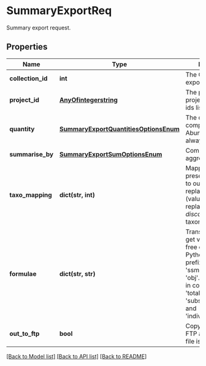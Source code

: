 # SummaryExportReq

Summary export request.
## Properties
Name | Type | Description | Notes
------------ | ------------- | ------------- | -------------
**collection_id** | **int** | The Collection to export if requested. | [optional] 
**project_id** | [**AnyOfintegerstring**](AnyOfintegerstring.md) | The project(int) or projects (str, project ids list) to export. | 
**quantity** | [**SummaryExportQuantitiesOptionsEnum**](SummaryExportQuantitiesOptionsEnum.md) | The quantity to compute. Abundance is always possible. | [optional] 
**summarise_by** | [**SummaryExportSumOptionsEnum**](SummaryExportSumOptionsEnum.md) | Computations aggregation level. | [optional] 
**taxo_mapping** | **dict(str, int)** | Mapping from present taxon (key) to output replacement one (value). Use a 0 replacement to _discard_ the present taxon. | [optional] 
**formulae** | **dict(str, str)** | Transitory: How to get values from DB free columns. Python syntax, prefixes are &#39;sam&#39;, &#39;ssm&#39; and &#39;obj&#39;.Variables used in computations are &#39;total_water_volume&#39;, &#39;subsample_coef&#39; and &#39;individual_volume&#39; | [optional] 
**out_to_ftp** | **bool** | Copy result file to FTP area. Original file is still available. | [optional] [default to False]

[[Back to Model list]](../README.md#documentation-for-models) [[Back to API list]](../README.md#documentation-for-api-endpoints) [[Back to README]](../README.md)


